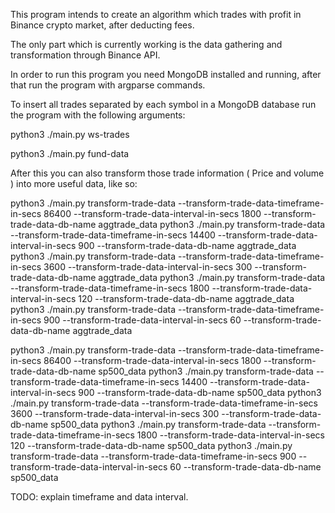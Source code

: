 This program intends to create an algorithm which trades with profit in Binance crypto market, after deducting fees.

The only part which is currently working is the data gathering and transformation through Binance API.

In order to run this program you need MongoDB installed and running, after that run the program with argparse commands.

To insert all trades separated by each symbol in a MongoDB database run the program with the following arguments:

python3 ./main.py ws-trades

python3 ./main.py fund-data

After this you can also transform those trade information ( Price and volume ) into more useful data, like so:


python3 ./main.py transform-trade-data --transform-trade-data-timeframe-in-secs 86400 --transform-trade-data-interval-in-secs 1800 --transform-trade-data-db-name aggtrade_data
python3 ./main.py transform-trade-data --transform-trade-data-timeframe-in-secs 14400 --transform-trade-data-interval-in-secs 900 --transform-trade-data-db-name aggtrade_data
python3 ./main.py transform-trade-data --transform-trade-data-timeframe-in-secs 3600 --transform-trade-data-interval-in-secs 300 --transform-trade-data-db-name aggtrade_data
python3 ./main.py transform-trade-data --transform-trade-data-timeframe-in-secs 1800 --transform-trade-data-interval-in-secs 120 --transform-trade-data-db-name aggtrade_data
python3 ./main.py transform-trade-data --transform-trade-data-timeframe-in-secs 900 --transform-trade-data-interval-in-secs 60 --transform-trade-data-db-name aggtrade_data

python3 ./main.py transform-trade-data --transform-trade-data-timeframe-in-secs 86400 --transform-trade-data-interval-in-secs 1800 --transform-trade-data-db-name sp500_data
python3 ./main.py transform-trade-data --transform-trade-data-timeframe-in-secs 14400 --transform-trade-data-interval-in-secs 900 --transform-trade-data-db-name sp500_data
python3 ./main.py transform-trade-data --transform-trade-data-timeframe-in-secs 3600 --transform-trade-data-interval-in-secs 300 --transform-trade-data-db-name sp500_data
python3 ./main.py transform-trade-data --transform-trade-data-timeframe-in-secs 1800 --transform-trade-data-interval-in-secs 120 --transform-trade-data-db-name sp500_data
python3 ./main.py transform-trade-data --transform-trade-data-timeframe-in-secs 900 --transform-trade-data-interval-in-secs 60 --transform-trade-data-db-name sp500_data

TODO: explain timeframe and data interval.
